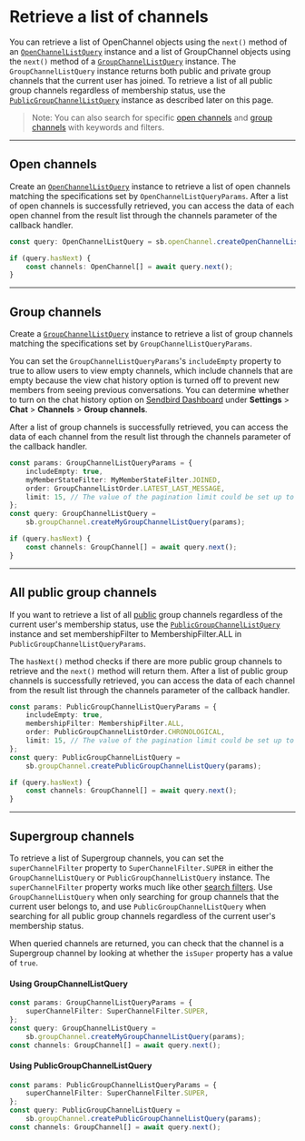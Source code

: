 <!-- You can see the online version of this page on: https://sendbird.com/docs/chat/v4/javascript/channel/retrieving-channels/retrieve-a-list-of-channels -->

# Retrieve a list of channels

You can retrieve a list of OpenChannel objects using the `next()` method of an [`OpenChannelListQuery`](https://sendbird.com/docs/chat/v4/javascript/ref/classes/_sendbird_chat_openChannel.OpenChannelListQuery.html) instance and a list of GroupChannel objects using the `next()` method of a [`GroupChannelListQuery`](https://sendbird.com/docs/chat/v4/javascript/ref/classes/_sendbird_chat_groupChannel.GroupChannelListQuery.html) instance. The `GroupChannelListQuery` instance returns both public and private group channels that the current user has joined. To retrieve a list of all public group channels regardless of membership status, use the [`PublicGroupChannelListQuery`](https://sendbird.com/docs/chat/v4/javascript/ref/classes/_sendbird_chat_groupChannel.PublicGroupChannelListQuery.html) instance as described later on this page.

> Note: You can also search for specific [open channels](https://sendbird.com/docs/chat/v4/javascript/channel/searching-channels/search-open-channels-by-name-or-url-or-custom-types) and [group channels](https://sendbird.com/docs/chat/v4/javascript/channel/searching-channels/search-group-channels-by-name-url-or-other-filters) with keywords and filters.

---

## Open channels

Create an [`OpenChannelListQuery`](https://sendbird.com/docs/chat/v4/javascript/ref/classes/_sendbird_chat_openChannel.OpenChannelListQuery.html) instance to retrieve a list of open channels matching the specifications set by `OpenChannelListQueryParams`. After a list of open channels is successfully retrieved, you can access the data of each open channel from the result list through the channels parameter of the callback handler.

```ts
const query: OpenChannelListQuery = sb.openChannel.createOpenChannelListQuery();

if (query.hasNext) {
	const channels: OpenChannel[] = await query.next();
}
```

---

## Group channels

Create a [`GroupChannelListQuery`](https://sendbird.com/docs/chat/v4/javascript/ref/classes/_sendbird_chat_groupChannel.GroupChannelListQuery.html) instance to retrieve a list of group channels matching the specifications set by `GroupChannelListQueryParams`.

You can set the `GroupChannelListQueryParams`'s `includeEmpty` property to true to allow users to view empty channels, which include channels that are empty because the view chat history option is turned off to prevent new members from seeing previous conversations. You can determine whether to turn on the chat history option on [Sendbird Dashboard](https://dashboard.sendbird.com/auth/signin) under **Settings** > **Chat** > **Channels** > **Group channels**.

After a list of group channels is successfully retrieved, you can access the data of each channel from the result list through the channels parameter of the callback handler.

```ts
const params: GroupChannelListQueryParams = {
	includeEmpty: true,
	myMemberStateFilter: MyMemberStateFilter.JOINED,
	order: GroupChannelListOrder.LATEST_LAST_MESSAGE,
	limit: 15, // The value of the pagination limit could be set up to 100.
};
const query: GroupChannelListQuery =
	sb.groupChannel.createMyGroupChannelListQuery(params);

if (query.hasNext) {
	const channels: GroupChannel[] = await query.next();
}
```

---

## All public group channels

If you want to retrieve a list of all [public](https://sendbird.com/docs/chat/v4/javascript/channel/overview-channel#2-group-channel-3-choose-a-type-of-a-group-channel) group channels regardless of the current user's membership status, use the [`PublicGroupChannelListQuery`](https://sendbird.com/docs/chat/v4/javascript/ref/classes/_sendbird_chat_groupChannel.PublicGroupChannelListQuery.html) instance and set membershipFilter to MembershipFilter.ALL in `PublicGroupChannelListQueryParams`.

The `hasNext()` method checks if there are more public group channels to retrieve and the `next()` method will return them. After a list of public group channels is successfully retrieved, you can access the data of each channel from the result list through the channels parameter of the callback handler.

```ts
const params: PublicGroupChannelListQueryParams = {
	includeEmpty: true,
	membershipFilter: MembershipFilter.ALL,
	order: PublicGroupChannelListOrder.CHRONOLOGICAL,
	limit: 15, // The value of the pagination limit could be set up to 100.
};
const query: PublicGroupChannelListQuery =
	sb.groupChannel.createPublicGroupChannelListQuery(params);

if (query.hasNext) {
	const channels: GroupChannel[] = await query.next();
}
```

---

## Supergroup channels

To retrieve a list of Supergroup channels, you can set the `superChannelFilter` property to `SuperChannelFilter.SUPER` in either the `GroupChannelListQuery` or `PublicGroupChannelListQuery` instance. The `superChannelFilter` property works much like other [search filters](https://sendbird.com/docs/chat/v4/javascript/channel/searching-channels/search-group-channels-by-name-url-or-other-filters). Use `GroupChannelListQuery` when only searching for group channels that the current user belongs to, and use `PublicGroupChannelListQuery` when searching for all public group channels regardless of the current user's membership status.

When queried channels are returned, you can check that the channel is a Supergroup channel by looking at whether the `isSuper` property has a value of `true`.

#### Using GroupChannelListQuery

```ts
const params: GroupChannelListQueryParams = {
	superChannelFilter: SuperChannelFilter.SUPER,
};
const query: GroupChannelListQuery =
	sb.groupChannel.createMyGroupChannelListQuery(params);
const channels: GroupChannel[] = await query.next();
```

#### Using PublicGroupChannelListQuery

```ts
const params: PublicGroupChannelListQueryParams = {
	superChannelFilter: SuperChannelFilter.SUPER,
};
const query: PublicGroupChannelListQuery =
	sb.groupChannel.createPublicGroupChannelListQuery(params);
const channels: GroupChannel[] = await query.next();
```
